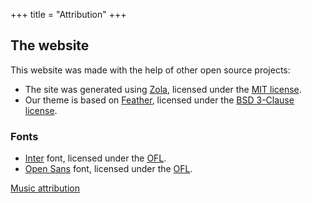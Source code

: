 +++
title = "Attribution"
+++

## The website

This website was made with the help of other open source projects:

- The site was generated using [Zola](https://www.getzola.org), licensed under the [MIT license](https://github.com/getzola/zola/blob/master/LICENSE).
- Our theme is based on [Feather](https://github.com/U9H/feather), licensed under the [BSD 3-Clause license](https://github.com/U9H/feather/blob/master/LICENSE).

### Fonts

- [Inter](https://rsms.me/inter/) font, licensed under the [OFL](https://github.com/rsms/inter/blob/master/LICENSE.txt).
- [Open Sans](https://fonts.google.com/specimen/Open+Sans) font, licensed under the [OFL](https://scripts.sil.org/cms/scripts/page.php?item_id=OFL_web).

[Music attribution](@/attribution/music/index.md)
